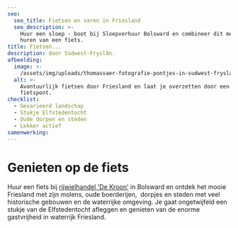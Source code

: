 ```yaml
---
seo:
  seo_title: Fietsen en varen in Friesland
  seo_description: >-
    Huur een sloep - boot bij Sloepverhuur Bolsward en combineer dit met het
    huren van een fiets.
title: Fietsen...
description: door Súdwest-Fryslân.
afbeelding:
  image: >-
    /assets/img/uploads/thomasvaer-fotografie-pontjes-in-sudwest-fryslan-droech-oer-de-feart-gaastmeer-nijhuzum-route-wiepkje-20211006-0004-2899270304-1.jpeg
  alt: >-
    Avontuurlijk fietsen door Friesland en laat je overzetten door een
    fietspont.
checklist:
  - Gevarieerd landschap
  - Stukje Elfstedentocht
  - Oude dorpen en steden
  - Lekker actief
samenwerking:
---
```


# Genieten op de fiets

Huur een fiets bij <a target="_blank" rel="noopener" href="https://rijwielhandeldekroon.nl">rijwielhandel 'De Kroon'</a> in Bolsward en ontdek het mooie Friesland met zijn molens, oude boerderijen, &nbsp;dorpjes en steden met veel historische gebouwen en de waterrijke omgeving. Je gaat ongetwijfeld een stukje van de Elfstedentocht afleggen en genieten van de enorme gastvrijheid in waterrijk Friesland.
